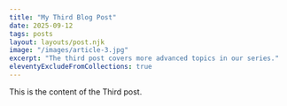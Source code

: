 ```yaml
---
title: "My Third Blog Post"
date: 2025-09-12
tags: posts
layout: layouts/post.njk
image: "/images/article-3.jpg"
excerpt: "The third post covers more advanced topics in our series."
eleventyExcludeFromCollections: true
---
```


This is the content of the Third post.

